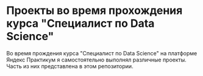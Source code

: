# Проекты во время прохождения курса "Специалист по Data Science"

Во время прождения курса "Специалист по Data Science" на платформе Яндекс Практикум я самостоятельно выполнял различные проекты. Часть из них представлена в этом репозитории.
